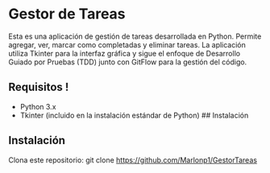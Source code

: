 # Gestor de Tareas

Esta es una aplicación de gestión de tareas desarrollada en Python. Permite agregar, ver, marcar como completadas y eliminar tareas. La aplicación utiliza Tkinter para la interfaz gráfica y sigue el enfoque de Desarrollo Guiado por Pruebas (TDD) junto con GitFlow para la gestión del código.

## Requisitos !

-	Python 3.x
-	Tkinter (incluido en la instalación estándar de Python) ## Instalación
## Instalación
Clona este repositorio:
git clone https://github.com/Marlonp1/GestorTareas
